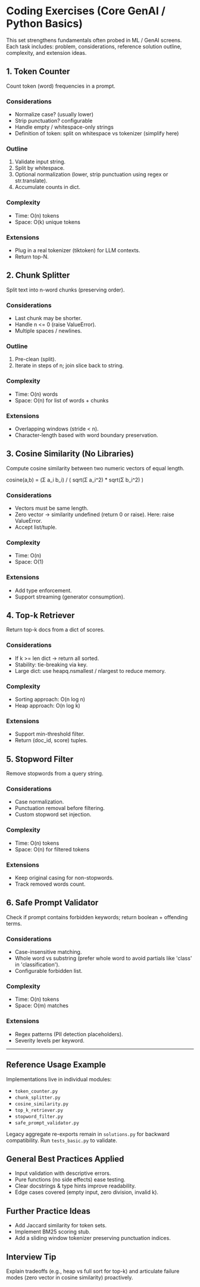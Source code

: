 # Coding Exercises (Core GenAI / Python Basics)

This set strengthens fundamentals often probed in ML / GenAI screens. Each task includes: problem, considerations, reference solution outline, complexity, and extension ideas.

## 1. Token Counter
Count token (word) frequencies in a prompt.

### Considerations
- Normalize case? (usually lower)
- Strip punctuation? configurable
- Handle empty / whitespace-only strings
- Definition of token: split on whitespace vs tokenizer (simplify here)

### Outline
1. Validate input string.
2. Split by whitespace.
3. Optional normalization (lower, strip punctuation using regex or str.translate).
4. Accumulate counts in dict.

### Complexity
- Time: O(n) tokens
- Space: O(k) unique tokens

### Extensions
- Plug in a real tokenizer (tiktoken) for LLM contexts.
- Return top-N.

## 2. Chunk Splitter
Split text into n-word chunks (preserving order).

### Considerations
- Last chunk may be shorter.
- Handle n <= 0 (raise ValueError).
- Multiple spaces / newlines.

### Outline
1. Pre-clean (split). 
2. Iterate in steps of n; join slice back to string.

### Complexity
- Time: O(n) words
- Space: O(n) for list of words + chunks

### Extensions
- Overlapping windows (stride < n).
- Character-length based with word boundary preservation.

## 3. Cosine Similarity (No Libraries)
Compute cosine similarity between two numeric vectors of equal length.

cosine(a,b) = (Σ a_i b_i) / ( sqrt(Σ a_i^2) * sqrt(Σ b_i^2) )

### Considerations
- Vectors must be same length.
- Zero vector → similarity undefined (return 0 or raise). Here: raise ValueError.
- Accept list/tuple.

### Complexity
- Time: O(n)
- Space: O(1)

### Extensions
- Add type enforcement.
- Support streaming (generator consumption).

## 4. Top-k Retriever
Return top-k docs from a dict of scores.

### Considerations
- If k >= len dict → return all sorted.
- Stability: tie-breaking via key.
- Large dict: use heapq.nsmallest / nlargest to reduce memory.

### Complexity
- Sorting approach: O(n log n)
- Heap approach: O(n log k)

### Extensions
- Support min-threshold filter.
- Return (doc_id, score) tuples.

## 5. Stopword Filter
Remove stopwords from a query string.

### Considerations
- Case normalization.
- Punctuation removal before filtering.
- Custom stopword set injection.

### Complexity
- Time: O(n) tokens
- Space: O(n) for filtered tokens

### Extensions
- Keep original casing for non-stopwords.
- Track removed words count.

## 6. Safe Prompt Validator
Check if prompt contains forbidden keywords; return boolean + offending terms.

### Considerations
- Case-insensitive matching.
- Whole word vs substring (prefer whole word to avoid partials like 'class' in 'classification').
- Configurable forbidden list.

### Complexity
- Time: O(n) tokens
- Space: O(m) matches

### Extensions
- Regex patterns (PII detection placeholders).
- Severity levels per keyword.

---

## Reference Usage Example
Implementations live in individual modules:
- `token_counter.py`
- `chunk_splitter.py`
- `cosine_similarity.py`
- `top_k_retriever.py`
- `stopword_filter.py`
- `safe_prompt_validator.py`

Legacy aggregate re-exports remain in `solutions.py` for backward compatibility. Run `tests_basic.py` to validate.

## General Best Practices Applied
- Input validation with descriptive errors.
- Pure functions (no side effects) ease testing.
- Clear docstrings & type hints improve readability.
- Edge cases covered (empty input, zero division, invalid k).

## Further Practice Ideas
- Add Jaccard similarity for token sets.
- Implement BM25 scoring stub.
- Add a sliding window tokenizer preserving punctuation indices.

## Interview Tip
Explain tradeoffs (e.g., heap vs full sort for top-k) and articulate failure modes (zero vector in cosine similarity) proactively.
